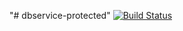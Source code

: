 "# dbservice-protected" 
[![Build Status](https://travis-ci.com/WebMonere/dbservice-protected.svg?branch=master)](https://travis-ci.com/WebMonere/dbservice-protected)
